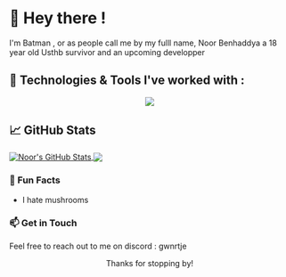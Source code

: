 

<h1 > 👋 Hey there ! </h1>

<p>
  I'm Batman , or as people call me by my fulll name, Noor Benhaddya a 18 year old Usthb survivor and an upcoming developper 
</p>


##  🔧 Technologies & Tools I've worked with :
<p align="center">
<img src="https://skillicons.dev/icons?i=git,c,html,css,js,solidity,java,tailwind,react,nodejs,materialui,linux,dart,flutter" />


## &#x1f4c8; GitHub Stats

<a href="https://github.com/Nooorrrr/Nooorrrr.git">
  <img align="center" src="https://github-readme-stats.vercel.app/api?username=Nooorrrr&hide_border=true&count_private=true&show_icons=true&theme=gotham" alt="Noor's GitHub Stats" />
</a>
<a href="https://github.com/Nooorrrr/Nooorrrr.git">
  <img align="center" src="https://github-readme-stats.vercel.app/api/top-langs/?username=Nooorrrr&hide_border=true&count_private=true&show_icons=true&theme=gotham&langs_count=3" />
</a>





### 🌟 Fun Facts

- I hate mushrooms

### 📫 Get in Touch

Feel free to reach out to me on discord : gwnrtje

<p align="center">Thanks for stopping by! </p>
